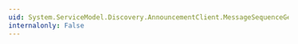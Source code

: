 ```yaml
---
uid: System.ServiceModel.Discovery.AnnouncementClient.MessageSequenceGenerator
internalonly: False
---
```

